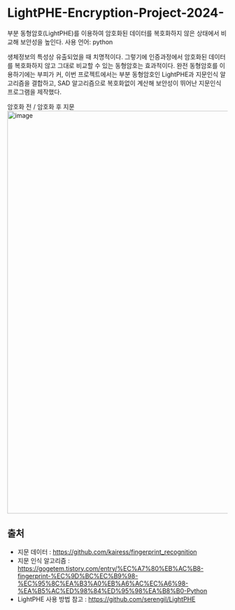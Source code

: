 # LightPHE-Encryption-Project-2024-
부분 동형암호(LightPHE)를 이용하여 암호화된 데이터를 복호화하지 않은 상태에서 비교해 보안성을 높인다. 사용 언어: python

생체정보의 특성상 유출되었을 때 치명적이다. 그렇기에 인증과정에서 암호화된 데이터를 복호화하지 않고 그대로 비교할 수 있는 동형암호는 효과적이다.
완전 동형암호를 이용하기에는 부피가 커, 이번 프로젝트에서는 부분 동형암호인 LightPHE과 지문인식 알고리즘을 결합하고, SAD 알고리즘으로 복호화없이 계산해 보안성이 뛰어난 지문인식 프로그램을 제작했다.







암호화 전 / 암호화 후 지문
<img width="1918" height="920" alt="image" src="https://github.com/user-attachments/assets/596de617-3dba-4dd6-a39f-94890211b17e" />

## 출처
- 지문 데이터 : https://github.com/kairess/fingerprint_recognition
- 지문 인식 알고리즘 : https://gogetem.tistory.com/entry/%EC%A7%80%EB%AC%B8-fingerprint-%EC%9D%BC%EC%B9%98-%EC%95%8C%EA%B3%A0%EB%A6%AC%EC%A6%98-%EA%B5%AC%ED%98%84%ED%95%98%EA%B8%B0-Python
- LightPHE 사용 방법 참고 : https://github.com/serengil/LightPHE

